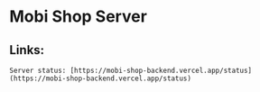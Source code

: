 # Mobi Shop Server

## Links:

    Server status: [https://mobi-shop-backend.vercel.app/status](https://mobi-shop-backend.vercel.app/status)
